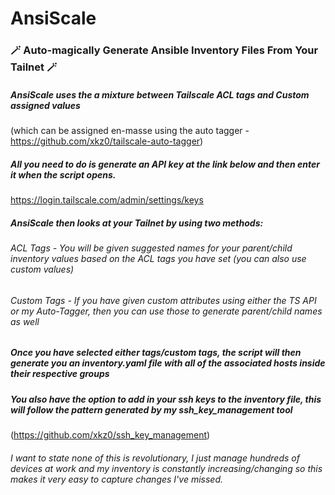 # AnsiScale 
### 🪄 Auto-magically Generate Ansible Inventory Files From Your Tailnet 🪄
##### AnsiScale uses the a mixture between Tailscale ACL tags and Custom assigned values 
(which can be assigned en-masse using the auto tagger - https://github.com/xkz0/tailscale-auto-tagger)
##### All you need to do is generate an API key at the link below and then enter it when the script opens.
https://login.tailscale.com/admin/settings/keys 
##### AnsiScale then looks at your Tailnet by using two methods:
###### ACL Tags - You will be given suggested names for your parent/child inventory values based on the ACL tags you have set (you can also use custom values)
###### Custom Tags - If you have given custom attributes using either the TS API or my Auto-Tagger, then you can use those to generate parent/child names as well
##### Once you have selected either tags/custom tags, the script will then generate you an inventory.yaml file with all of the associated hosts inside their respective groups
##### You also have the option to add in your ssh keys to the inventory file, this will follow the pattern generated by my ssh_key_management tool 
(https://github.com/xkz0/ssh_key_management)
###### I want to state none of this is revolutionary, I just manage hundreds of devices at work and my inventory is constantly increasing/changing so this makes it very easy to capture changes I've missed.

